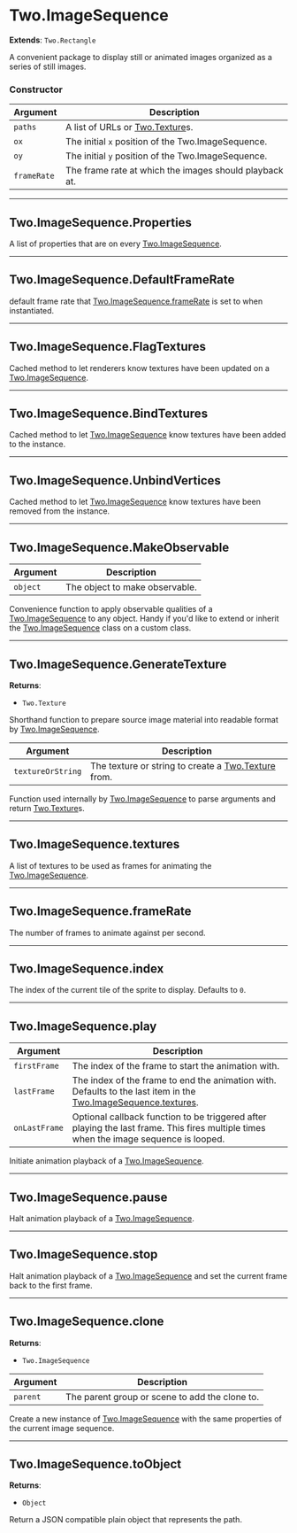 # Two.ImageSequence


<div class="extends">

__Extends__: `Two.Rectangle`

</div>


A convenient package to display still or animated images organized as a series of still images.


### Constructor


| Argument | Description |
| ---- | ----------- |
| `paths` | A list of URLs or [Two.Texture](/documentation/texture)s. |
| `ox` | The initial `x` position of the Two.ImageSequence. |
| `oy` | The initial `y` position of the Two.ImageSequence. |
| `frameRate` | The frame rate at which the images should playback at. |



---

<div class="static ">

## Two.ImageSequence.Properties








<div class="properties">

A list of properties that are on every [Two.ImageSequence](/documentation/imagesequence).

</div>











</div>



---

<div class="static ">

## Two.ImageSequence.DefaultFrameRate








<div class="properties">

default frame rate that [Two.ImageSequence.frameRate](/documentation/imagesequence#two-imagesequence-framerate) is set to when instantiated.

</div>











</div>



---

<div class="static ">

## Two.ImageSequence.FlagTextures













<div class="description">

Cached method to let renderers know textures have been updated on a [Two.ImageSequence](/documentation/imagesequence).

</div>






</div>



---

<div class="static ">

## Two.ImageSequence.BindTextures













<div class="description">

Cached method to let [Two.ImageSequence](/documentation/imagesequence) know textures have been added to the instance.

</div>






</div>



---

<div class="static ">

## Two.ImageSequence.UnbindVertices













<div class="description">

Cached method to let [Two.ImageSequence](/documentation/imagesequence) know textures have been removed from the instance.

</div>






</div>



---

<div class="static ">

## Two.ImageSequence.MakeObservable










<div class="params">

| Argument | Description |
| ---- | ----------- |
| `object` | The object to make observable. |
</div>




<div class="description">

Convenience function to apply observable qualities of a [Two.ImageSequence](/documentation/imagesequence) to any object. Handy if you'd like to extend or inherit the [Two.ImageSequence](/documentation/imagesequence) class on a custom class.

</div>






</div>



---

<div class="static ">

## Two.ImageSequence.GenerateTexture




<div class="returns">

__Returns__:



+ `Two.Texture`




</div>





<div class="properties">

Shorthand function to prepare source image material into readable format by [Two.ImageSequence](/documentation/imagesequence).

</div>



<div class="params">

| Argument | Description |
| ---- | ----------- |
| `textureOrString` | The texture or string to create a [Two.Texture](/documentation/texture) from. |
</div>




<div class="description">

Function used internally by [Two.ImageSequence](/documentation/imagesequence) to parse arguments and return [Two.Texture](/documentation/texture)s.

</div>






</div>



---

<div class="instance ">

## Two.ImageSequence.textures








<div class="properties">

A list of textures to be used as frames for animating the [Two.ImageSequence](/documentation/imagesequence).

</div>











</div>



---

<div class="instance ">

## Two.ImageSequence.frameRate








<div class="properties">

The number of frames to animate against per second.

</div>











</div>



---

<div class="instance ">

## Two.ImageSequence.index








<div class="properties">

The index of the current tile of the sprite to display. Defaults to `0`.

</div>











</div>



---

<div class="instance ">

## Two.ImageSequence.play










<div class="params">

| Argument | Description |
| ---- | ----------- |
| `firstFrame` | The index of the frame to start the animation with. |
| `lastFrame` | The index of the frame to end the animation with. Defaults to the last item in the [Two.ImageSequence.textures](/documentation/imagesequence#two-imagesequence-textures). |
| `onLastFrame` | Optional callback function to be triggered after playing the last frame. This fires multiple times when the image sequence is looped. |
</div>




<div class="description">

Initiate animation playback of a [Two.ImageSequence](/documentation/imagesequence).

</div>






</div>



---

<div class="instance ">

## Two.ImageSequence.pause













<div class="description">

Halt animation playback of a [Two.ImageSequence](/documentation/imagesequence).

</div>






</div>



---

<div class="instance ">

## Two.ImageSequence.stop













<div class="description">

Halt animation playback of a [Two.ImageSequence](/documentation/imagesequence) and set the current frame back to the first frame.

</div>






</div>



---

<div class="instance ">

## Two.ImageSequence.clone




<div class="returns">

__Returns__:



+ `Two.ImageSequence`




</div>







<div class="params">

| Argument | Description |
| ---- | ----------- |
| `parent` | The parent group or scene to add the clone to. |
</div>




<div class="description">

Create a new instance of [Two.ImageSequence](/documentation/imagesequence) with the same properties of the current image sequence.

</div>






</div>



---

<div class="instance ">

## Two.ImageSequence.toObject




<div class="returns">

__Returns__:



+ `Object`




</div>










<div class="description">

Return a JSON compatible plain object that represents the path.

</div>






</div>


